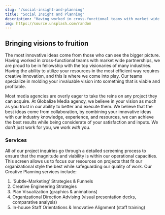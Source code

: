 ```yaml
---
slug: "/social-insight-and-planning"
title: "Social Insight and Planning"
description: "Having worked in cross-functional teams with market wide partnerships, we are proud to be…"
img: https://source.unsplash.com/random
---
```


## Bringing visions to fruition

The most innovative ideas come from those who can see the bigger picture. Having worked in cross-functional teams with market wide partnerships, we are proud to be in fellowship with the top visionaries of many industries. Having the ability to utilize your resources in the most efficient way requires creative innovation, and this is where we come into play. Our teams specialize in molding your invaluable vision into something that is viable and profitable.

Most media agencies are overly eager to take the reins on any project they can acquire. At Globalize Media agency, we believe in your vision as much as you trust in our ability to better and execute them. We believe that the best ideas come from collaboration, by combining your innovative ideas with our industry knowledge, experience, and resources, we can achieve the best results while being considerate of your satisfaction and inputs. We don’t just work for you, we work _with_ you.

### Services

All of our project inquiries go through a detailed screening process to ensure that the magnitude and viability is within our operational capacities. This screen allows us to focus our resources on projects that fit our organizational style the best while safeguarding our quality of work. Our Creative Planning services include:

1. ‘Subtle-Marketing’ Strategies & Funnels
2. Creative Engineering Strategies
3. Plan Visualization (graphics & animations)
4. Organizational Direction Advising (visual presentation decks, comparative analysis)
5. In-house Staff Orientations & Innovative Alignment (staff training)

